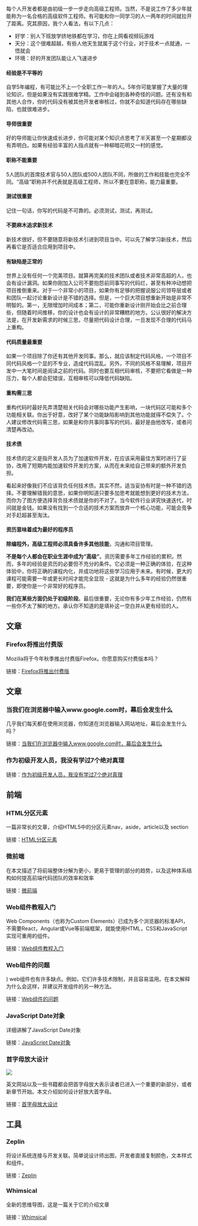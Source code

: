 每个人开发者都是由初级一步一步走向高级工程师。当然，不是说工作了多少年就能称为一名合格的高级软件工程师。有可能和你一同学习的人一两年的时间就拉开了距离。究其原因，我个人看法，有以下几点：
- 好学：别人下班放学挤地铁都在学习，你在上网看视频玩游戏
- 天分：这个很难超越，有些人他天生就属于这个行业，对于技术一点就通，一悟就会
- 环境：好的开发团队能让人飞速进步

#### 经验是不平等的

自学5年编程，有可能比不上一个全职工作一年的人。5年你可能掌握了大量的理论知识，但是如果没有实践很难学精。工作中会碰到各种奇怪的问题。还有没有和其他人合作，你的代码没有被其他开发者审核过，你就不会知道代码存在哪些缺陷，也就很难进步。

#### 导师很重要

好的导师能让你快速成长进步，你可能对某个知识点思考了半天甚至一个星期都没有弄明白。如果有经验丰富的人指点就有一种柳暗花明又一村的感觉。

#### 职称不能重要

5人团队的首席技术官与50人团队或500人团队不同，所做的工作和技能也完全不同。“高级”职称并不代表就是高级工程师，所以不要在意职称，能力最重要。

#### 测试很重要

记住一句话，你写的代码是不可靠的。必须测试，测试，再测试。

#### 不要麻木追求新技术

新技术很好，但不要随意将新技术引进到项目当中。可以先了解学习新技术，然后再看它是否适合应用到项目中。

#### 有缺陷是正常的

世界上没有任何一个完美项目。就算再完美的技术团队或者技术非常高超的人，也会有设计漏洞。如果你刚加入公司不要抱怨前同事写的代码烂，甚至有种冲动想把项目推倒重来。对于一个非常小的项目，如果你有足够的把握说服公司领导层或者和团队一起讨论重新设计是不错的选择。但是，一个巨大项目想重新开始是非常不明智的。第一，无限增加时间成本；第二，可能你重新设计刚开始会比之前合理些，但随着时间推移，你的设计也会有设计的非常糟糕的地方。公认很好的解决方法是，在开发新需求的时候三思，尽量把代码设计合理，一旦发现不合理的代码马上重构。

#### 代码质量最重要

如果一个项目除了你还有其他开发同事。那么，就应该制定代码风格，一个项目不同代码风格一个显的不专业，造成代码混乱。另外，不同的风格不易理解，项目开发中一大笔时间是阅读之前的代码。同时也要互相代码审核，不要把它看做是一种压力，每个人都会犯错误，互相审核可以降低代码缺陷。

#### 重构需三思

重构代码时最好先弄清楚相关代码会对哪些功能产生影响，一块代码区可能和多个功能相关联。你出于好意，改好了某个功能缺陷影响到其他功能就得不偿失了。个人建议修改代码需三思，如果是和你共事同事写的代码，最好是由他改写，或者问清楚再改动。

#### 技术债

技术债的定义是指开发人员为了加速软件开发，在应该采用最佳方案时进行了妥协，改用了短期内能加速软件开发的方案，从而在未来给自己带来的额外开发负担。

看起来好像我们不应该背负任何技术债。其实不然，适当妥协有时是一种不错的选择。不要理解错我的意思，如果你明知道只要多加思考就能想到更好的技术方法，而你为了图方便选择背负技术债就是你的不对了。当今软件行业讲究快速迭代，时间就是金钱。如果没有找到一个合适的技术方案而放弃一个核心功能，可能会竞争对手赶超甚至淘汰。

#### 资历意味着成为最好的程序员

**除编程外，高级工程师必须具备许多其他技能**，沟通和项目管理。

**不是每个人都会在职业生涯中成为“高级”**。资历需要多年工作经验的累积。然而，多年的经验是资历的必要但不充分的条件。它必须是一种正确的体验，在这种体验中，你将正确的课程内化，并成功地将这些学习应用于未来。有时候，更大的课程可能需要一年或更长时间才能完全显现 - 这就是为什么多年的经验仍然很重要，即使你是一个非常好的程序员。

**我们在某些方面仍处于初级阶段**。最后很重要，无论你有多少年工作经验，仍然有一些你不太了解的地方。承认你不知道的是填补这一空白并从更有经验的人。

## 文章

### Firefox将推出付费版

Mozilla将于今年秋季推出付费版Firefox。你愿意购买付费版本吗？

链接：[Firefox将推出付费版](https://thenextweb.com/apps/2019/06/10/mozilla-will-reportedly-launch-a-paid-version-of-firefox-this-fall/?utm_source=Responsive+Design+Weekly&utm_campaign=f26c6b5a53-RWD_Newsletter_365&utm_medium=email&utm_term=0_df65b6d7c8-f26c6b5a53-59181885 "Firefox将推出付费版")

## 文章

### 当我们在浏览器中输入www.google.com时，幕后会发生什么

几乎我们每天都在使用浏览器，你知道在浏览器输入网站地址，幕后会发生什么吗？

链接：[当我们在浏览器中输入www.google.com时，幕后会发生什么](https://github.com/vasanthk/how-web-works#googles-g-key-is-pressed "当我们在浏览器中输入www.google.com时，幕后会发生什么")

### 作为初级开发人员，我没有学过7个绝对真理

链接：[作为初级开发人员，我没有学过7个绝对真理](https://monicalent.com/blog/2019/06/03/absolute-truths-unlearned-as-junior-developer/ "作为初级开发人员，我没有学过7个绝对真理")

## 前端

### HTML分区元素

一篇非常长的文章，介绍HTML5中的分区元素nav，aside，article以及 section

链接：[HTML分区元素](https://css-tricks.com/how-to-section-your-html/ "HTML分区元素")

### 微前端

在本文描述了将前端整体分解为更小，更易于管理的部分的趋势，以及这种体系结构如何提高前端代码团队的效率和效率

链接：[微前端](https://martinfowler.com/articles/micro-frontends.html "微前端")

### Web组件教程入门

Web Components（也称为Custom Elements）已成为多个浏览器的标准API，不需要React，Angular或Vue等前端框架，就能使用HTML，CSS和JavaScript实现可重用的组件。

链接：[Web组件教程入门](https://www.robinwieruch.de/web-components-tutorial/ "Web组件教程入门")

### Web组件的问题
)
web组件也有许多缺点。例如，它们许多技术限制，并且容易滥用。在本文解释为什么会这样，并建议开发组件的另一种方法。

链接：[Web组件的问题](https://adamsilver.io/articles/the-problem-with-web-components/ "Web组件的问题")

### JavaScript Date对象

详细讲解了JavaScript Date对象

链接：[JavaScript Date对象](https://css-tricks.com/everything-you-need-to-know-about-date-in-javascript/ "JavaScript Date对象")

### 首字母放大设计

<img src="https://cdn.vox-cdn.com/thumbor/lQsW2z0XNc7tQAyGeYAo8Rt8wv4=/0x0:2416x1440/920x0/filters:focal(0x0:2416x1440):format(webp):no_upscale()/cdn.vox-cdn.com/uploads/chorus_asset/file/16289007/drop_caps_fixed___before_and_after.png">

英文网站以及一些书籍都会把首字母放大表示读者已进入一个重要的新部分，或者新章节开始。本文介绍如何设计好放大首字母。

链接：[首字母放大设计](https://product.voxmedia.com/2019/6/17/18524029/the-ballad-of-drop-caps-and-design-systems "首字母放大设计")

## 工具

### Zeplin

将设计系统连接与开发关联。简单说设计师出图，开发者直接复制颜色，文本样式和组件。

链接：[Zeplin](https://blog.zeplin.io/announcing-global-styleguides-connecting-design-systems-to-engineering-65ad22bd0076"Zeplin "Zeplin")

### Whimsical

全新的思维导图，这是一篇关于它的介绍文章

链接：[Whimsical](https://whimsical.com/product/introducing-whimsical-mind-maps/ "Whimsical")
